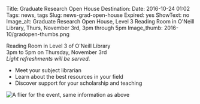 Title: Graduate Research Open House
Destination:
Date: 2016-10-24 01:02 
Tags: news, tags 
Slug: news-grad-open-house
Expired: yes
ShowText: no
Image_alt: Graduate Research Open House, Level 3 Reading Room in O'Neill Library, Thurs, November 3rd, 3pm through 5pm
Image_thumb: 2016-10/gradopen-thumbs.png

<p>Reading Room in Level 3 of O'Neill Library <br />
3pm to 5pm on Thursday, November 3rd <br />
<em>Light refreshments will be served</em>. </p>

<ul>
<li>Meet your subject librarian</li>
<li>Learn about the best resources in your field</li>
<li>Discover support for your scholarship and teaching</li>
</ul>

<img src="/theme/img/news/2016-10/grad_open_house.png" alt="A flier for the event, same information as above">

